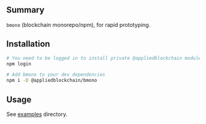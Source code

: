 
## Summary

`bmono` (blockchain monorepo/npm), for rapid prototyping.

## Installation

```sh
# You need to be logged in to install private @appliedblockchain modules
npm login

# Add bmono to your dev dependencies
npm i -D @appliedblockchain/bmono
```

## Usage

See [examples](./examples) directory.
